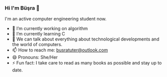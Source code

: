 ### Hi I'm Büşra 👋

I'm an active computer engineering student now.

- 🔭 I’m currently working on algorithm
- 🌱 I’m currently learning C 
- 💬 We can talk about everything about technological developments and the world of computers. 
- 📫 How to reach me: busratuter@outlook.com
- 😄 Pronouns: She/Her
- ⚡ Fun fact: I take care to read as many books as possible and stay up to date.
